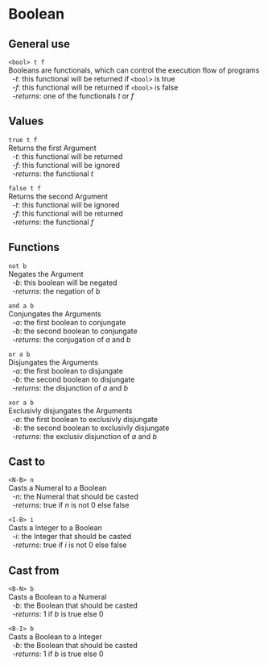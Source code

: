# Boolean

## General use
```<bool> t f```  
Booleans are functionals, which can control the execution flow of programs  
&nbsp;&nbsp;-*t*: this functional will be returned if `<bool>` is true  
&nbsp;&nbsp;-*f*: this functional will be returned if `<bool>` is false  
&nbsp;&nbsp;-*returns*: one of the functionals *t* or *f*

## Values
```true t f```  
Returns the first Argument  
&nbsp;&nbsp;-*t*: this functional will be returned  
&nbsp;&nbsp;-*f*: this functional will be ignored  
&nbsp;&nbsp;-*returns*: the functional *t*

```false t f```  
Returns the second Argument  
&nbsp;&nbsp;-*t*: this functional will be ignored  
&nbsp;&nbsp;-*f*: this functional will be returned  
&nbsp;&nbsp;-*returns*: the functional *f*

## Functions
```not b```  
Negates the Argument    
&nbsp;&nbsp;-*b*: this boolean will be negated  
&nbsp;&nbsp;-*returns*: the negation of *b*

```and a b```  
Conjungates the Arguments  
&nbsp;&nbsp;-*a*: the first boolean to conjungate  
&nbsp;&nbsp;-*b*: the second boolean to conjungate  
&nbsp;&nbsp;-*returns*: the conjugation of *a* and *b*

```or a b```  
Disjungates the Arguments  
&nbsp;&nbsp;-*a*: the first boolean to disjungate  
&nbsp;&nbsp;-*b*: the second boolean to disjungate  
&nbsp;&nbsp;-*returns*: the disjunction of *a* and *b*

```xor a b```  
Exclusivly disjungates the Arguments  
&nbsp;&nbsp;-*a*: the first boolean to exclusivly disjungate  
&nbsp;&nbsp;-*b*: the second boolean to exclusivly disjungate  
&nbsp;&nbsp;-*returns*: the exclusiv disjunction of *a* and *b*

## Cast to
`<N-B> n`  
Casts a Numeral to a Boolean  
&nbsp;&nbsp;-*n*: the Numeral that should be casted  
&nbsp;&nbsp;-*returns*: true if *n* is not 0 else false

`<I-B> i`  
Casts a Integer to a Boolean  
&nbsp;&nbsp;-*i*: the Integer that should be casted  
&nbsp;&nbsp;-*returns*: true if *i* is not 0 else false

## Cast from
`<B-N> b`  
Casts a Boolean to a Numeral  
&nbsp;&nbsp;-*b*: the Boolean that should be casted  
&nbsp;&nbsp;-*returns*: 1 if *b* is true else 0

`<B-I> b`  
Casts a Boolean to a Integer  
&nbsp;&nbsp;-*b*: the Boolean that should be casted  
&nbsp;&nbsp;-*returns*: 1 if *b* is true else 0


